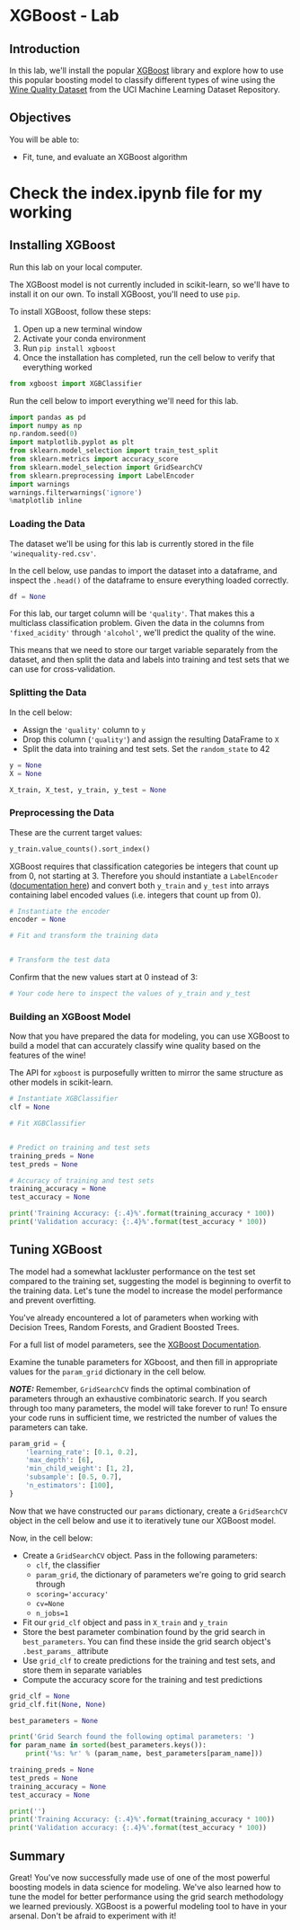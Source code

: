 # XGBoost - Lab

## Introduction

In this lab, we'll install the popular [XGBoost](http://xgboost.readthedocs.io/en/latest/index.html) library and explore how to use this popular boosting model to classify different types of wine using the [Wine Quality Dataset](https://archive.ics.uci.edu/ml/datasets/wine+quality) from the UCI Machine Learning Dataset Repository.  

## Objectives

You will be able to:

- Fit, tune, and evaluate an XGBoost algorithm

# Check the index.ipynb file for my working

## Installing XGBoost

Run this lab on your local computer.

The XGBoost model is not currently included in scikit-learn, so we'll have to install it on our own.  To install XGBoost, you'll need to use `pip`. 

To install XGBoost, follow these steps:

1. Open up a new terminal window 
2. Activate your conda environment
3. Run `pip install xgboost`
4. Once the installation has completed, run the cell below to verify that everything worked 


```python
from xgboost import XGBClassifier
```

Run the cell below to import everything we'll need for this lab. 


```python
import pandas as pd
import numpy as np
np.random.seed(0)
import matplotlib.pyplot as plt
from sklearn.model_selection import train_test_split
from sklearn.metrics import accuracy_score
from sklearn.model_selection import GridSearchCV
from sklearn.preprocessing import LabelEncoder
import warnings
warnings.filterwarnings('ignore')
%matplotlib inline
```

### Loading the Data

The dataset we'll be using for this lab is currently stored in the file `'winequality-red.csv'`.  

In the cell below, use pandas to import the dataset into a dataframe, and inspect the `.head()` of the dataframe to ensure everything loaded correctly. 


```python
df = None
```

For this lab, our target column will be `'quality'`.  That makes this a multiclass classification problem. Given the data in the columns from `'fixed_acidity'` through `'alcohol'`, we'll predict the quality of the wine.  

This means that we need to store our target variable separately from the dataset, and then split the data and labels into training and test sets that we can use for cross-validation. 

### Splitting the Data

In the cell below:

- Assign the `'quality'` column to `y` 
- Drop this column (`'quality'`) and assign the resulting DataFrame to `X` 
- Split the data into training and test sets. Set the `random_state` to 42   


```python
y = None
X = None

X_train, X_test, y_train, y_test = None
```

### Preprocessing the Data

These are the current target values:


```python
y_train.value_counts().sort_index()
```

XGBoost requires that classification categories be integers that count up from 0, not starting at 3. Therefore you should instantiate a `LabelEncoder` ([documentation here](https://scikit-learn.org/stable/modules/generated/sklearn.preprocessing.LabelEncoder.html)) and convert both `y_train` and `y_test` into arrays containing label encoded values (i.e. integers that count up from 0).


```python
# Instantiate the encoder
encoder = None

# Fit and transform the training data


# Transform the test data

```

Confirm that the new values start at 0 instead of 3:


```python
# Your code here to inspect the values of y_train and y_test

```

### Building an XGBoost Model

Now that you have prepared the data for modeling, you can use XGBoost to build a model that can accurately classify wine quality based on the features of the wine!

The API for `xgboost` is purposefully written to mirror the same structure as other models in scikit-learn.  


```python
# Instantiate XGBClassifier
clf = None

# Fit XGBClassifier


# Predict on training and test sets
training_preds = None
test_preds = None

# Accuracy of training and test sets
training_accuracy = None
test_accuracy = None

print('Training Accuracy: {:.4}%'.format(training_accuracy * 100))
print('Validation accuracy: {:.4}%'.format(test_accuracy * 100))
```

## Tuning XGBoost

The model had a somewhat lackluster performance on the test set compared to the training set, suggesting the model is beginning to overfit to the training data. Let's tune the model to increase the model performance and prevent overfitting. 

You've already encountered a lot of parameters when working with Decision Trees, Random Forests, and Gradient Boosted Trees.

For a full list of model parameters, see the [XGBoost Documentation](http://xgboost.readthedocs.io/en/latest/parameter.html).

Examine the tunable parameters for XGboost, and then fill in appropriate values for the `param_grid` dictionary in the cell below. 

**_NOTE:_** Remember, `GridSearchCV` finds the optimal combination of parameters through an exhaustive combinatoric search.  If you search through too many parameters, the model will take forever to run! To ensure your code runs in sufficient time, we restricted the number of values the parameters can take.  


```python
param_grid = {
    'learning_rate': [0.1, 0.2],
    'max_depth': [6],
    'min_child_weight': [1, 2],
    'subsample': [0.5, 0.7],
    'n_estimators': [100],
}
```

Now that we have constructed our `params` dictionary, create a `GridSearchCV` object in the cell below and use it to iteratively tune our XGBoost model.  

Now, in the cell below:

* Create a `GridSearchCV` object. Pass in the following parameters:
    * `clf`, the classifier
    * `param_grid`, the dictionary of parameters we're going to grid search through
    * `scoring='accuracy'`
    * `cv=None`
    * `n_jobs=1`
* Fit our `grid_clf` object and pass in `X_train` and `y_train`
* Store the best parameter combination found by the grid search in `best_parameters`. You can find these inside the grid search object's `.best_params_` attribute 
* Use `grid_clf` to create predictions for the training and test sets, and store them in separate variables 
* Compute the accuracy score for the training and test predictions  


```python
grid_clf = None
grid_clf.fit(None, None)

best_parameters = None

print('Grid Search found the following optimal parameters: ')
for param_name in sorted(best_parameters.keys()):
    print('%s: %r' % (param_name, best_parameters[param_name]))

training_preds = None
test_preds = None
training_accuracy = None
test_accuracy = None

print('')
print('Training Accuracy: {:.4}%'.format(training_accuracy * 100))
print('Validation accuracy: {:.4}%'.format(test_accuracy * 100))
```

## Summary

Great! You've now successfully made use of one of the most powerful boosting models in data science for modeling.  We've also learned how to tune the model for better performance using the grid search methodology we learned previously. XGBoost is a powerful modeling tool to have in your arsenal. Don't be afraid to experiment with it! 
